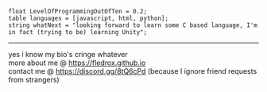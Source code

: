     float LevelOfProgrammingOutOfTen = 0.2;
    table languages = [javascript, html, python];
    string whatNext = "looking forward to learn some C based language, I'm in fact (trying to be) learning Unity";

---

yes i know my bio's cringe whatever  
more about me @ https://fledrox.github.io  
contact me @ https://discord.gg/8tQ6cPd (because I ignore friend requests from strangers)  
